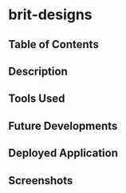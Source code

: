 # brit-designs

## Table of Contents



## Description



## Tools Used



## Future Developments



## Deployed Application



## Screenshots